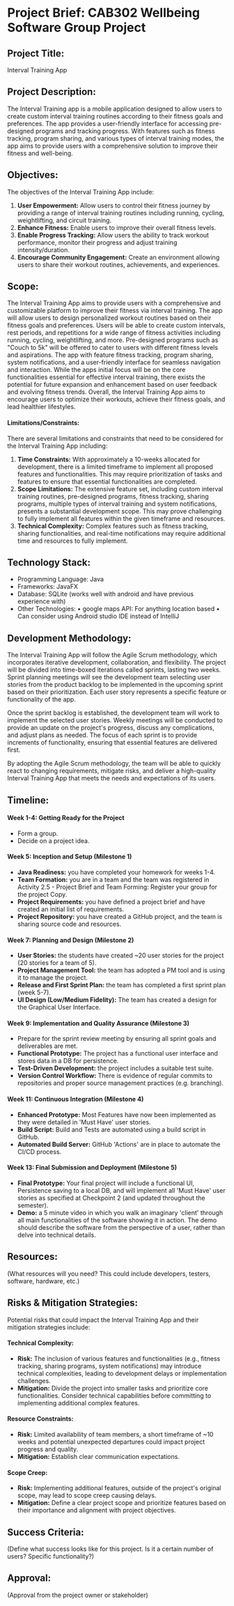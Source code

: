# Project Brief: CAB302 Wellbeing Software Group Project

## Project Title:
Interval Training App

## Project Description:
The Interval Training app is a mobile application designed to allow users to create custom interval training routines according to their fitness goals and preferences. The app provides a user-friendly interface for accessing pre-designed programs and tracking progress. With features such as fitness tracking, program sharing, and various types of interval training modes, the app aims to provide users with a comprehensive solution to improve their fitness and well-being.

## Objectives:
The objectives of the Interval Training App include:
1.	**User Empowerment:** Allow users to control their fitness journey by providing a range of interval training routines including running, cycling, weightlifting, and circuit training.
2.	**Enhance Fitness:** Enable users to improve their overall fitness levels.
3.	**Enable Progress Tracking:** Allow users the ability to track workout performance, monitor their progress and adjust training intensity/duration.
4.	**Encourage Community Engagement:** Create an environment allowing users to share their workout routines, achievements, and experiences.

## Scope:
The Interval Training App aims to provide users with a comprehensive and customizable platform to improve their fitness via interval training. The app will allow users to design personalized workout routines based on their fitness goals and preferences. Users will be able to create custom intervals, rest periods, and repetitions for a wide range of fitness activities including running, cycling, weightlifting, and more.  Pre-designed programs such as "Couch to 5k" will be offered to cater to users with different fitness levels and aspirations. The app with feature fitness tracking, program sharing, system notifications, and a user-friendly interface for seamless navigation and interaction. While the apps initial focus will be on the core functionalities essential for effective interval training, there exists the potential for future expansion and enhancement based on user feedback and evolving fitness trends. Overall, the Interval Training App aims to encourage users to optimize their workouts, achieve their fitness goals, and lead healthier lifestyles.

#### Limitations/Constraints:

There are several limitations and constraints that need to be considered for the Interval Training App including:
1.	**Time Constraints:** With approximately a 10-weeks allocated for development, there is a limited timeframe to implement all proposed features and functionalities. This may require prioritization of tasks and features to ensure that essential functionalities are completed.
2.	**Scope Limitations:** The extensive feature set, including custom interval training routines, pre-designed programs, fitness tracking, sharing programs, multiple types of interval training and system notifications, presents a substantial development scope. This may prove challenging to fully implement all features within the given timeframe and resources.
3.	**Technical Complexity:** Complex features such as fitness tracking, sharing functionalities, and real-time notifications may require additional time and resources to fully implement.

## Technology Stack:
- Programming Language: Java
- Frameworks: JavaFX 
- Database: SQLite (works well with android and have previous experience with)
- Other Technologies: 
  • google maps API: For anything location based
  • Can consider using Android studio IDE instead of IntelliJ

## Development Methodology:
The Interval Training App will follow the Agile Scrum methodology, which incorporates iterative development, collaboration, and flexibility. The project will be divided into time-boxed iterations called sprints, lasting two weeks. Sprint planning meetings will see the development team selecting user stories from the product backlog to be implemented in the upcoming sprint based on their prioritization. Each user story represents a specific feature or functionality of the app.

Once the sprint backlog is established, the development team will work to implement the selected user stories. Weekly meetings will be conducted to provide an update on the project's progress, discuss any complications, and adjust plans as needed. The focus of each sprint is to provide increments of functionality, ensuring that essential features are delivered first.

By adopting the Agile Scrum methodology, the team will be able to quickly react to changing requirements, mitigate risks, and deliver a high-quality Interval Training App that meets the needs and expectations of its users.

## Timeline:
#### Week 1-4: Getting Ready for the Project
-	Form a group. 
-	Decide on a project idea.
   
#### Week 5: Inception and Setup (Milestone 1)
- **Java Readiness:** you have completed your homework for weeks 1-4. 
-	**Team Formation:** you are in a team and the team was registered in Activity 2.5 - Project Brief and Team Forming: Register your group for the project Copy. 
-	**Project Requirements:** you have defined a project brief and have created an initial list of requirements. 
-	**Project Repository:** you have created a GitHub project, and the team is sharing source code and resources. 

#### Week 7: Planning and Design (Milestone 2)
-	**User Stories:** the students have created ~20 user stories for the project (20 stories for a team of 5). 
-	**Project Management Tool:** the team has adopted a PM tool and is using it to manage the project. 
-	**Release and First Sprint Plan:** the team has completed a first sprint plan (week 5-7). 
-	**UI Design (Low/Medium Fidelity):** The team has created a design for the Graphical User Interface. 

#### Week 9: Implementation and Quality Assurance (Milestone 3)
-	Prepare for the sprint review meeting by ensuring all sprint goals and deliverables are met.
-	**Functional Prototype:** The project has a functional user interface and stores data in a DB for persistence. 
- **Test-Driven Development:** the project includes a suitable test suite. 
-	**Version Control Workflow:** There is evidence of regular commits to repositories and proper source management practices (e.g. branching). 

#### Week 11: Continuous Integration (Milestone 4)
-	**Enhanced Prototype:** Most Features have now been implemented as they were detailed in 'Must Have' user stories. 
- **Build Script:** Build and Tests are automated using a build script in GitHub. 
-	**Automated Build Server:** GitHub 'Actions' are in place to automate the CI/CD process. 

#### Week 13: Final Submission and Deployment (Milestone 5)
-	**Final Prototype:** Your final project will include a functional UI, Persistence saving to a local DB, and will implement all 'Must Have' user stories as specified at Checkpoint 2 (and updated throughout the semester). 
-	**Demo:** a 5 minute video in which you walk an imaginary 'client' through all main functionalities of the software showing it in action. The demo should describe the software from the perspective of a user, rather than delve into technical details.  

## Resources:
(What resources will you need? This could include developers, testers, software, hardware, etc.)

## Risks & Mitigation Strategies:
Potential risks that could impact the Interval Training App and their mitigation strategies include:

#### Technical Complexity:
-	**Risk:** The inclusion of various features and functionalities (e.g., fitness tracking, sharing programs, system notifications) may introduce technical complexities, leading to development delays or implementation challenges.
-	**Mitigation:** Divide the project into smaller tasks and prioritize core functionalities. Consider technical capabilities before committing to implementing additional complex features. 

#### Resource Constraints:
-	**Risk:** Limited availability of team members, a short timeframe of ~10 weeks and potential unexpected departures could impact project progress and quality.
-	**Mitigation:** Establish clear communication expectations. 

#### Scope Creep:
-	**Risk:** Implementing additional features, outside of the project's original scope, may lead to scope creep causing delays.
-	**Mitigation:** Define a clear project scope and prioritize features based on their importance and alignment with project objectives.

## Success Criteria:
(Define what success looks like for this project. Is it a certain number of users? Specific functionality?)

## Approval:
(Approval from the project owner or stakeholder)

